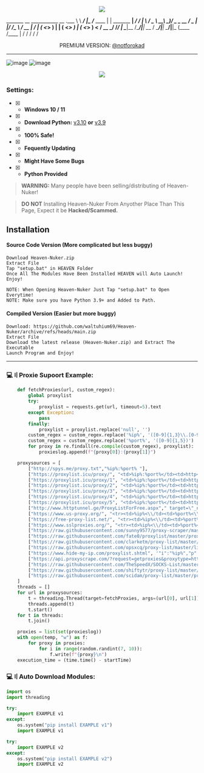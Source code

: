 <p align="center">
<img src="https://img.shields.io/github/languages/top/TT-Tutorials/GANG-Nuker?color=6d00c1&label-style=flat-square" </a>
</p>

 _______          __ ___________                  __                .___
 \      \   _____/  |\_   _____/__________  ____ |  | _______     __| _/
 /   |   \ /  _ \   __\    __)/  _ \_  __ \/  _ \|  |/ /\__  \   / __ | 
/    |    (  <_> )  | |     \(  <_> )  | \(  <_> )    <  / __ \_/ /_/ | 
\____|__  /\____/|__| \___  / \____/|__|   \____/|__|_ \(____  /\____ | 
        \/                \/                          \/     \/      \/ 
<p align="center">
                                    PREMIUM VERSION:
<a href="(https://discord.gg/amTMNyMff5)">@notforokad</a>
</p>
 
---
![image](https://cdn.discordapp.com/attachments/1157080921019793500/1160280754199208107/IMG_9486.png?ex=653416a8&is=6521a1a8&hm=6b3265f2faaeb75cc6acdb5b6a495271f79b4d876ae17a7e0501787e31abdcbd&)
![image](https://cdn.discordapp.com/attachments/1157080921019793500/1160280754538950676/IMG_9488.png?ex=653416a8&is=6521a1a8&hm=85496455c73c1a739e036de28f2cff50608951fd1921f3b342c8e7794a81d4db&)


<p align="center"> 
  <kbd>
<img src="https://cdn.discordapp.com/attachments/1157080921019793500/1160275389940236298/Ekran_goruntusu_2023-10-07_205953.png?ex=653411a9&is=65219ca9&hm=d86c33f70bf4fd30dd91035b07a86df3b1b08f92d9d18e84b626c2b714905186&"></img>
  </kbd>
</p>

### Settings:
- [x] - **Windows 10 / 11**
- [x] - **Download Python:** [v3.10](https://www.python.org/ftp/python/3.10.5/python-3.10.5-amd64.exe) **or** [v3.9](https://www.python.org/ftp/python/3.9.0/python-3.9.0-amd64.exe)

- [x] - **100% Safe!**
- [x] - **Fequently Updating**
- [x] - **Might Have Some Bugs**
- [x] - **Python Provided**

> **WARNING:** Many people have been selling/distributing of Heaven-Nuker!

> **DO NOT** Installing Heaven-Nuker From Anyother Place Than This Page, Expect it be **Hacked/Scammed.**

## Installation

#### Source Code Version (More complicated but less buggy)
```sh-session
Download Heaven-Nuker.zip
Extract File
Tap "setup.bat" in HEAVEN Folder
Once All The Modules Have Been Installed HEAVEN will Auto Launch!
Enjoy!

NOTE: When Opening Heaven-Nuker Just Tap "setup.bat" to Open Everytime!
NOTE: Make sure you have Python 3.9+ and Added to Path.
```

#### Compiled Version (Easier but more buggy)
```sh-session
Download: https://github.com/waltuhium69/Heaven-Nuker/archive/refs/heads/main.zip
Extract File
Download the latest release (Heaven-Nuker.zip) and Extract The Executable
Launch Program and Enjoy!
```

---


### <a id="code-example"></a>💻〢Proxie Supoort Example:

```py
    def fetchProxies(url, custom_regex):
        global proxylist
        try:
            proxylist = requests.get(url, timeout=5).text
        except Exception:
            pass
        finally:
            proxylist = proxylist.replace('null', '')
        custom_regex = custom_regex.replace('%ip%', '([0-9]{1,3}\\.[0-9]{1,3}\\.[0-9]{1,3}\\.[0-9]{1,3})')
        custom_regex = custom_regex.replace('%port%', '([0-9]{1,5})')
        for proxy in re.findall(re.compile(custom_regex), proxylist):
            proxieslog.append(f"{proxy[0]}:{proxy[1]}")

    proxysources = [
        ["http://spys.me/proxy.txt","%ip%:%port% "],
        ["https://proxylist.icu/proxy/", "<td>%ip%:%port%</td><td>http<"],
        ["https://proxylist.icu/proxy/1", "<td>%ip%:%port%</td><td>http<"],
        ["https://proxylist.icu/proxy/2", "<td>%ip%:%port%</td><td>http<"],
        ["https://proxylist.icu/proxy/3", "<td>%ip%:%port%</td><td>http<"],
        ["https://proxylist.icu/proxy/4", "<td>%ip%:%port%</td><td>http<"],
        ["https://proxylist.icu/proxy/5", "<td>%ip%:%port%</td><td>http<"],
        ["http://www.httptunnel.ge/ProxyListForFree.aspx"," target=\"_new\">%ip%:%port%</a>"],
        ["https://www.us-proxy.org/", "<tr><td>%ip%<\\/td><td>%port%<\\/td><td>(.*?){2}<\\/td><td class='hm'>.*?<\\/td><td>.*?<\\/td><td class='hm'>.*?<\\/td><td class='hx'>(.*?)<\\/td><td class='hm'>.*?<\\/td><\\/tr>"],
        ["https://free-proxy-list.net/", "<tr><td>%ip%<\\/td><td>%port%<\\/td><td>(.*?){2}<\\/td><td class='hm'>.*?<\\/td><td>.*?<\\/td><td class='hm'>.*?<\\/td><td class='hx'>(.*?)<\\/td><td class='hm'>.*?<\\/td><\\/tr>"],
        ["https://www.sslproxies.org/", "<tr><td>%ip%<\\/td><td>%port%<\\/td><td>(.*?){2}<\\/td><td class='hm'>.*?<\\/td><td>.*?<\\/td><td class='hm'>.*?<\\/td><td class='hx'>(.*?)<\\/td><td class='hm'>.*?<\\/td><\\/tr>"],
        ["https://raw.githubusercontent.com/sunny9577/proxy-scraper/master/proxies.json", "\"ip\":\"%ip%\",\"port\":\"%port%\","],
        ["https://raw.githubusercontent.com/fate0/proxylist/master/proxy.list", '"host": "%ip%".*?"country": "(.*?){2}",.*?"port": %port%'],
        ["https://raw.githubusercontent.com/clarketm/proxy-list/master/proxy-list.txt", '%ip%:%port% (.*?){2}-.-S \\+'],
        ["https://raw.githubusercontent.com/opsxcq/proxy-list/master/list.txt", '%ip%", "type": "http", "port": %port%'],
        ["https://www.hide-my-ip.com/proxylist.shtml", '"i":"%ip%","p":"%port%",'],
        ["https://api.proxyscrape.com/?request=getproxies&proxytype=http&timeout=6000&country=all&ssl=yes&anonymity=all", "%ip%:%port%"],
        ["https://raw.githubusercontent.com/TheSpeedX/SOCKS-List/master/http.txt", "%ip%:%port%"],
        ["https://raw.githubusercontent.com/shiftytr/proxy-list/master/proxy.txt", "%ip%:%port%"],
        ["https://raw.githubusercontent.com/scidam/proxy-list/master/proxy.json", '"ip": "%ip%",\n.*?"port": "%port%",']
    ]
    threads = [] 
    for url in proxysources:
        t = threading.Thread(target=fetchProxies, args=(url[0], url[1]))
        threads.append(t)
        t.start()
    for t in threads:
        t.join()

    proxies = list(set(proxieslog))
    with open(temp, "w") as f:
        for proxy in proxies:
            for i in range(random.randint(7, 10)):
                f.write(f"{proxy}\n")
    execution_time = (time.time() - startTime)
```
### <a id="code-example"></a>💻〢Auto Download Modules:

```py
import os 
import threading

try:
    import EXAMPLE v1
except:
    os.system("pip install EXAMPLE v1")
    import EXAMPLE v1

try:
    import EXAMPLE v2
except:
    os.system("pip install EXAMPLE v2")
    import EXAMPLE v2
```

